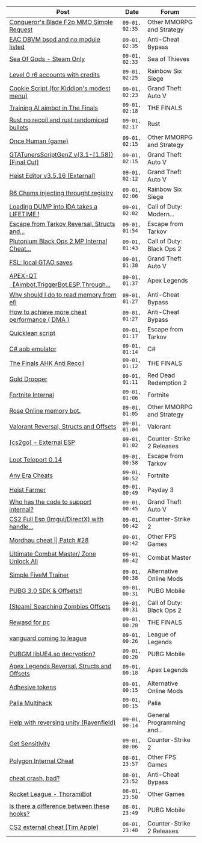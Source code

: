 |Post|Date|Forum|
|----|----|-----|
|[Conqueror's Blade F2p MMO Simple Request](https://www.unknowncheats.me/forum/other-mmorpg-and-strategy/618574-conquerors-blade-f2p-mmo-simple-request.html)|`09-01, 02:35`|Other MMORPG and Strategy|
|[EAC DBVM bsod and no module listed](https://www.unknowncheats.me/forum/anti-cheat-bypass/618355-eac-dbvm-bsod-module-listed.html)|`09-01, 02:35`|Anti-Cheat Bypass|
|[Sea Of Gods - Steam Only](https://www.unknowncheats.me/forum/sea-of-thieves/614719-sea-gods-steam.html)|`09-01, 02:33`|Sea of Thieves|
|[Level 0 r6 accounts with credits](https://www.unknowncheats.me/forum/rainbow-six-siege/618361-level-0-r6-accounts-credits.html)|`09-01, 02:25`|Rainbow Six Siege|
|[Cookie Script (for Kiddion's modest menu)](https://www.unknowncheats.me/forum/grand-theft-auto-v/618283-cookie-script-kiddions-modest-menu.html)|`09-01, 02:23`|Grand Theft Auto V|
|[Training AI aimbot in The Finals](https://www.unknowncheats.me/forum/the-finals/616898-training-ai-aimbot-finals.html)|`09-01, 02:18`|THE FINALS|
|[Rust no recoil and rust randomiced bullets](https://www.unknowncheats.me/forum/rust/618554-rust-recoil-rust-randomiced-bullets.html)|`09-01, 02:17`|Rust|
|[Once Human (game)](https://www.unknowncheats.me/forum/other-mmorpg-and-strategy/614970-human-game.html)|`09-01, 02:15`|Other MMORPG and Strategy|
|[GTATunersScriptGenZ v(3.1-\[1.58\]) \[Final Cut\]](https://www.unknowncheats.me/forum/grand-theft-auto-v/474288-gtatunersscriptgenz-3-1-1-58-final-cut.html)|`09-01, 02:15`|Grand Theft Auto V|
|[Heist Editor v3.5.16 \[External\]](https://www.unknowncheats.me/forum/grand-theft-auto-v/451205-heist-editor-v3-5-16-external.html)|`09-01, 02:12`|Grand Theft Auto V|
|[R6 Chams injecting throught registry](https://www.unknowncheats.me/forum/rainbow-six-siege/594608-r6-chams-injecting-throught-registry.html)|`09-01, 02:06`|Rainbow Six Siege|
|[Loading DUMP into IDA takes a LIFETIME !](https://www.unknowncheats.me/forum/call-of-duty-modern-warfare-iii/618537-loading-dump-ida-takes-lifetime.html)|`09-01, 02:02`|Call of Duty: Modern...|
|[Escape from Tarkov Reversal, Structs and...](https://www.unknowncheats.me/forum/escape-from-tarkov/226519-escape-tarkov-reversal-structs-offsets.html)|`09-01, 01:54`|Escape from Tarkov|
|[Plutonium Black Ops 2 MP Internal Cheat...](https://www.unknowncheats.me/forum/call-of-duty-black-ops-2-a/618394-plutonium-black-ops-2-mp-internal-cheat-undetected.html)|`09-01, 01:43`|Call of Duty: Black Ops 2|
|[FSL: local GTAO saves](https://www.unknowncheats.me/forum/grand-theft-auto-v/616977-fsl-local-gtao-saves.html)|`09-01, 01:38`|Grand Theft Auto V|
|[APEX-QT【Aimbot,TriggerBot,ESP,Through...](https://www.unknowncheats.me/forum/apex-legends/610936-apex-qt-aimbot-triggerbot-esp-assistance-dma.html)|`09-01, 01:37`|Apex Legends|
|[Why should I do to read memory from efi](https://www.unknowncheats.me/forum/anti-cheat-bypass/618571-read-memory-efi.html)|`09-01, 01:27`|Anti-Cheat Bypass|
|[How to achieve more cheat performance ( DMA )](https://www.unknowncheats.me/forum/anti-cheat-bypass/614808-achieve-cheat-performance-dma.html)|`09-01, 01:27`|Anti-Cheat Bypass|
|[Quicklean script](https://www.unknowncheats.me/forum/escape-from-tarkov/596810-quicklean-script.html)|`09-01, 01:17`|Escape from Tarkov|
|[C# aob emulator](https://www.unknowncheats.me/forum/c-/618294-aob-emulator.html)|`09-01, 01:14`|C#|
|[The Finals AHK Anti Recoil](https://www.unknowncheats.me/forum/the-finals/616379-finals-ahk-anti-recoil.html)|`09-01, 01:12`|THE FINALS|
|[Gold Dropper](https://www.unknowncheats.me/forum/red-dead-redemption-2-a/567212-gold-dropper.html)|`09-01, 01:11`|Red Dead Redemption 2|
|[Fortnite Internal](https://www.unknowncheats.me/forum/fortnite/618422-fortnite-internal.html)|`09-01, 01:06`|Fortnite|
|[Rose Online memory bot.](https://www.unknowncheats.me/forum/other-mmorpg-and-strategy/595390-rose-online-memory-bot.html)|`09-01, 01:05`|Other MMORPG and Strategy|
|[Valorant Reversal, Structs and Offsets](https://www.unknowncheats.me/forum/valorant/385792-valorant-reversal-structs-offsets.html)|`09-01, 01:04`|Valorant|
|[\[cs2go\] - External ESP](https://www.unknowncheats.me/forum/counter-strike-2-releases/605464-cs2go-external-esp.html)|`09-01, 01:02`|Counter-Strike 2 Releases|
|[Loot Teleport 0.14](https://www.unknowncheats.me/forum/escape-from-tarkov/618542-loot-teleport-0-14-a.html)|`09-01, 00:58`|Escape from Tarkov|
|[Any Era Cheats](https://www.unknowncheats.me/forum/fortnite/618569-era-cheats.html)|`09-01, 00:52`|Fortnite|
|[Heist Farmer](https://www.unknowncheats.me/forum/payday-3-a/607059-heist-farmer.html)|`09-01, 00:49`|Payday 3|
|[Who has the code to support internal?](https://www.unknowncheats.me/forum/grand-theft-auto-v/618499-code-support-internal.html)|`09-01, 00:45`|Grand Theft Auto V|
|[CS2 Full Esp (Imgui/DirectX) with handle...](https://www.unknowncheats.me/forum/counter-strike-2-a/617589-cs2-esp-imgui-directx-handle-hijacking-src.html)|`09-01, 00:42`|Counter-Strike 2|
|[Mordhau cheat \|\| Patch #28](https://www.unknowncheats.me/forum/other-fps-games/612663-mordhau-cheat-patch-28-a.html)|`09-01, 00:42`|Other FPS Games|
|[Ultimate Combat Master/ Zone Unlock All](https://www.unknowncheats.me/forum/combat-master/618193-ultimate-combat-master-zone-unlock.html)|`09-01, 00:42`|Combat Master|
|[Simple FiveM Trainer](https://www.unknowncheats.me/forum/alternative-online-mods/618299-simple-fivem-trainer.html)|`09-01, 00:38`|Alternative Online Mods|
|[PUBG 3.0 SDK & Offsets!!](https://www.unknowncheats.me/forum/pubg-mobile/618559-pubg-3-0-sdk-offsets.html)|`09-01, 00:31`|PUBG Mobile|
|[\[Steam\] Searching Zombies Offsets](https://www.unknowncheats.me/forum/call-of-duty-black-ops-2-a/617698-steam-searching-zombies-offsets.html)|`09-01, 00:31`|Call of Duty: Black Ops 2|
|[Rewasd for pc](https://www.unknowncheats.me/forum/the-finals/618344-rewasd-pc.html)|`09-01, 00:28`|THE FINALS|
|[vanguard coming to league](https://www.unknowncheats.me/forum/league-of-legends/618160-vanguard-coming-league.html)|`09-01, 00:26`|League of Legends|
|[PUBGM libUE4.so decryption?](https://www.unknowncheats.me/forum/pubg-mobile/617228-pubgm-libue4-decryption.html)|`09-01, 00:20`|PUBG Mobile|
|[Apex Legends Reversal, Structs and Offsets](https://www.unknowncheats.me/forum/apex-legends/319804-apex-legends-reversal-structs-offsets.html)|`09-01, 00:18`|Apex Legends|
|[Adhesive tokens](https://www.unknowncheats.me/forum/alternative-online-mods/618141-adhesive-tokens.html)|`09-01, 00:15`|Alternative Online Mods|
|[Palia Multihack](https://www.unknowncheats.me/forum/palia/596326-palia-multihack.html)|`09-01, 00:15`|Palia|
|[Help with reversing unity (Ravenfield)](https://www.unknowncheats.me/forum/general-programming-and-reversing/618558-help-reversing-unity-ravenfield.html)|`09-01, 00:14`|General Programming and...|
|[Get Sensitivity](https://www.unknowncheats.me/forum/counter-strike-2-a/618553-sensitivity.html)|`09-01, 00:06`|Counter-Strike 2|
|[Polygon Internal Cheat](https://www.unknowncheats.me/forum/other-fps-games/582488-polygon-internal-cheat.html)|`08-01, 23:57`|Other FPS Games|
|[cheat crash, bad?](https://www.unknowncheats.me/forum/anti-cheat-bypass/618557-cheat-crash-bad.html)|`08-01, 23:52`|Anti-Cheat Bypass|
|[Rocket League - ThoramiBot](https://www.unknowncheats.me/forum/other-games/593885-rocket-league-thoramibot.html)|`08-01, 23:50`|Other Games|
|[Is there a difference between these hooks?](https://www.unknowncheats.me/forum/pubg-mobile/618341-difference-hooks.html)|`08-01, 23:49`|PUBG Mobile|
|[CS2 external cheat \[Tim Apple\]](https://www.unknowncheats.me/forum/counter-strike-2-releases/609206-cs2-external-cheat-tim-apple.html)|`08-01, 23:48`|Counter-Strike 2 Releases|
